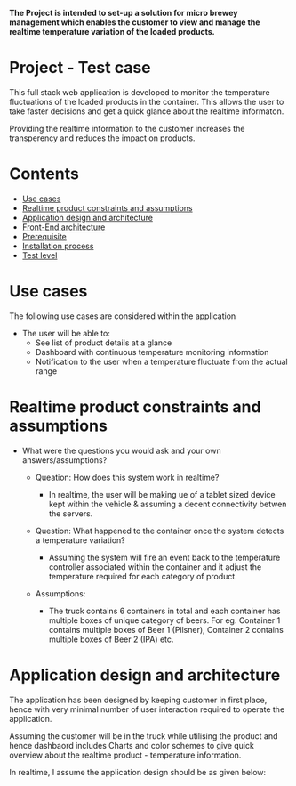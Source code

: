 **The Project is intended to set-up a solution for micro brewey management which enables the customer to view and manage the realtime temperature variation of the loaded products.**

# Project - Test case

This full stack web application is developed to monitor the temperature fluctuations of the loaded products in the container. This allows the user to take faster decisions and get a quick glance about the realtime informaton. 

Providing the realtime information to the customer increases the transperency and reduces the impact on products. 

# Contents

- [Use cases](#use-cases)
- [Realtime product constraints and assumptions](#realtime-product-constraints-and-assumptions)
- [Application design and architecture](#application-architecture)
- [Front-End architecture](#front-fnd-architecture)
- [Prerequisite](#prerequisite)
- [Installation process](#application-set-up)
- [Test level](#test-level)

# Use cases

The following use cases are considered within the application

- The user will be able to:
    - See list of product details at a glance
    - Dashboard with continuous temperature monitoring information
    - Notification to the user when a temperature fluctuate from the actual range

# Realtime product constraints and assumptions

- What were the questions you would ask and your own answers/assumptions?

    - Queation: How does this system work in realtime? 
        * In realtime, the user will be making ue of a tablet sized device kept within the vehicle & assuming a decent connectivity betwen the servers.

    - Question: What happened to the container once the system detects a temperature variation?
        * Assuming the system will fire an event back to the temperature controller associated within the container and it adjust the temperature required for each category of product. 

    - Assumptions: 
        - The truck contains 6 containers in total and each container has multiple boxes of unique category of beers. For eg. Container 1 contains multiple boxes of Beer 1 (Pilsner), Container 2 contains multiple boxes of Beer 2 (IPA) etc. 

# Application design and architecture

The application has been designed by keeping customer in first place, hence with very minimal number of user interaction required to operate the application. 

Assuming the customer will be in the truck while utilising the product and hence dashbaord includes Charts and color schemes to give quick overview about the realtime product - temperature information. 

In realtime, I assume the application design should be as given below: 
